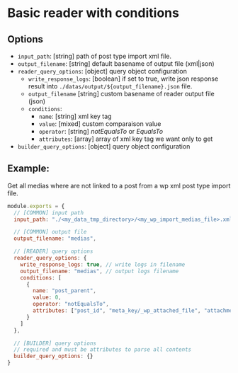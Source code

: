 # Basic reader with conditions

## Options

- `input_path`: [string] path of post type import xml file.
- `output_filename`: [string] default basename of output file (xml|json) 
- `reader_query_options`: [object] query object configuration
  - `write_response_logs`: [boolean] if set to true, write json response result into `./datas/output/${output_filename}.json` file.
  - `output_filename` [string] custom basename of reader output file (json)
  - `conditions`:
    - `name`: [string] xml key tag
    - `value`: [mixed] custom comparaison value
    - `operator`: [string] *notEqualsTo* or *EqualsTo*
    - `attributes`: [array] array of xml key tag we want only to get
- `builder_query_options`: [object] query object configuration


## Example: 

Get all medias where are not linked to a post from a wp xml post type import file.

```js
module.exports = {
  // [COMMON] input path
  input_path: "./<my_data_tmp_directory>/<my_wp_import_medias_file>.xml",

  // [COMMON] output file
  output_filename: "medias",

  // [READER] query options
  reader_query_options: {
    write_response_logs: true, // write logs in filename
    output_filename: "medias", // output logs filename
    conditions: [
      {
        name: "post_parent",
        value: 0,
        operator: "notEqualsTo",
        attributes: ["post_id", "meta_key/_wp_attached_file", "attachment_url", "post_parent"]
      }
    ]
  },

  // [BUILDER] query options
  // required and must be attributes to parse all contents
  builder_query_options: {}
}
```